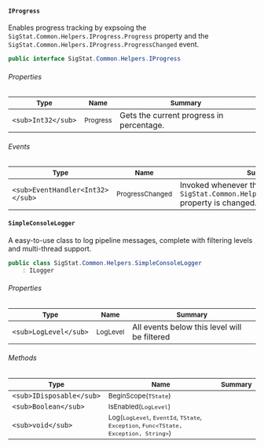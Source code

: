 #### `IProgress`

Enables progress tracking by expsoing the `SigStat.Common.Helpers.IProgress.Progress` property and the `SigStat.Common.Helpers.IProgress.ProgressChanged` event.
```csharp
public interface SigStat.Common.Helpers.IProgress

```

###### Properties

| <sub>Type</sub> | <sub>Name</sub> | <sub>Summary</sub> | 
| ---- | ---- | ---- | 
| `<sub>Int32</sub>` | <sub>Progress</sub> | Gets the current progress in percentage. | 


###### Events

| <sub>Type</sub> | <sub>Name</sub> | <sub>Summary</sub> | 
| ---- | ---- | ---- | 
| `<sub>EventHandler<Int32></sub>` | <sub>ProgressChanged</sub> | Invoked whenever the `SigStat.Common.Helpers.IProgress.Progress` property is changed. | 


#### `SimpleConsoleLogger`

A easy-to-use class to log pipeline messages, complete with filtering levels and multi-thread support.
```csharp
public class SigStat.Common.Helpers.SimpleConsoleLogger
    : ILogger

```

###### Properties

| <sub>Type</sub> | <sub>Name</sub> | <sub>Summary</sub> | 
| ---- | ---- | ---- | 
| `<sub>LogLevel</sub>` | <sub>LogLevel</sub> | All events below this level will be filtered | 


###### Methods

| <sub>Type</sub> | <sub>Name</sub> | <sub>Summary</sub> | 
| ---- | ---- | ---- | 
| `<sub>IDisposable</sub>` | <sub>BeginScope(`TState`)</sub> |  | 
| `<sub>Boolean</sub>` | <sub>IsEnabled(`LogLevel`)</sub> |  | 
| `<sub>void</sub>` | <sub>Log(`LogLevel`, `EventId`, `TState`, `Exception`, `Func<TState, Exception, String>`)</sub> |  | 


